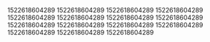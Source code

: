 1522618604289
1522618604289
1522618604289
1522618604289
1522618604289
1522618604289
1522618604289
1522618604289
1522618604289
1522618604289
1522618604289
1522618604289
1522618604289
1522618604289
1522618604289